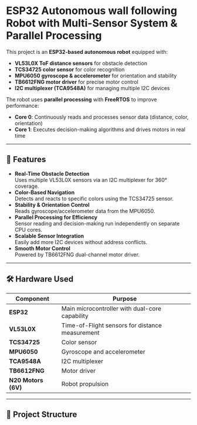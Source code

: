 # ESP32 Autonomous wall following  Robot with Multi-Sensor System & Parallel Processing

This project is an **ESP32-based autonomous robot** equipped with:
- **VL53L0X ToF distance sensors** for obstacle detection
- **TCS34725 color sensor** for color recognition
- **MPU6050 gyroscope & accelerometer** for orientation and stability
- **TB6612FNG motor driver** for precise motor control
- **I2C multiplexer (TCA9548A)** for managing multiple I2C devices

The robot uses **parallel processing** with **FreeRTOS** to improve performance:
- **Core 0**: Continuously reads and processes sensor data (distance, color, orientation)
- **Core 1**: Executes decision-making algorithms and drives motors in real time

---

## 🚀 Features

- **Real-Time Obstacle Detection**  
  Uses multiple VL53L0X sensors via an I2C multiplexer for 360° coverage.
- **Color-Based Navigation**  
  Detects and reacts to specific colors using the TCS34725 sensor.
- **Stability & Orientation Control**  
  Reads gyroscope/accelerometer data from the MPU6050.
- **Parallel Processing for Efficiency**  
  Sensor reading and decision-making run independently on separate CPU cores.
- **Scalable Sensor Integration**  
  Easily add more I2C devices without address conflicts.
- **Smooth Motor Control**  
  Powered by TB6612FNG dual-channel motor driver.

---

## 🛠 Hardware Used

| Component | Purpose |
|-----------|---------|
| **ESP32** | Main microcontroller with dual-core capability |
| **VL53L0X** | Time-of-Flight sensors for distance measurement |
| **TCS34725** | Color sensor |
| **MPU6050** | Gyroscope and accelerometer |
| **TCA9548A** | I2C multiplexer |
| **TB6612FNG** | Motor driver |
| **N20 Motors (6V)** | Robot propulsion |

---

## 📂 Project Structure


